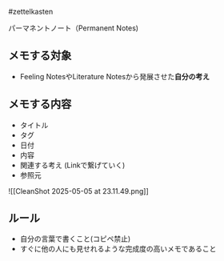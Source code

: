 #zettelkasten 

パーマネントノート（Permanent Notes)

## メモする対象

- Feeling NotesやLiterature Notesから発展させた**自分の考え**

## メモする内容

- タイトル
- タグ
- 日付
- 内容
- 関連する考え (Linkで繋げていく)
- 参照元

![[CleanShot 2025-05-05 at 23.11.49.png]]

## ルール

- 自分の言葉で書くこと(コピペ禁止)
- すぐに他の人にも見せれるような完成度の高いメモであること

